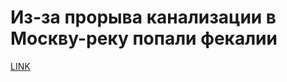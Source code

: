 # Из-за прорыва канализации в Москву-реку попали фекалии



[LINK](https://varlamov.ru/1871830.html)